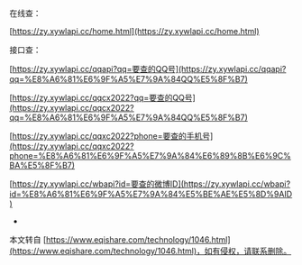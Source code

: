 在线查：

[https://zy.xywlapi.cc/home.html](https://zy.xywlapi.cc/home.html)

接口查：

[https://zy.xywlapi.cc/qqapi?qq=要查的QQ号](https://zy.xywlapi.cc/qqapi?qq=%E8%A6%81%E6%9F%A5%E7%9A%84QQ%E5%8F%B7)

[https://zy.xywlapi.cc/qqcx2022?qq=要查的QQ号](https://zy.xywlapi.cc/qqcx2022?qq=%E8%A6%81%E6%9F%A5%E7%9A%84QQ%E5%8F%B7)

[https://zy.xywlapi.cc/qqxc2022?phone=要查的手机号](https://zy.xywlapi.cc/qqxc2022?phone=%E8%A6%81%E6%9F%A5%E7%9A%84%E6%89%8B%E6%9C%BA%E5%8F%B7)

[https://zy.xywlapi.cc/wbapi?id=要查的微博ID](https://zy.xywlapi.cc/wbapi?id=%E8%A6%81%E6%9F%A5%E7%9A%84%E5%BE%AE%E5%8D%9AID)

-

本文转自 [https://www.eqishare.com/technology/1046.html](https://www.eqishare.com/technology/1046.html)，如有侵权，请联系删除。